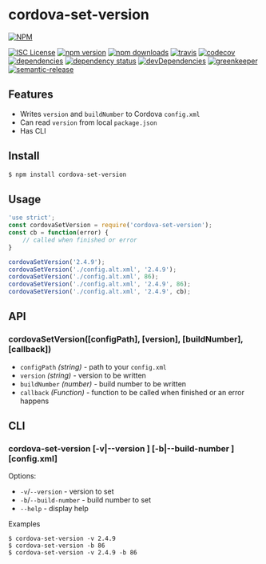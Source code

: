 # cordova-set-version

[![NPM](https://nodei.co/npm/cordova-set-version.png?downloads=true&stars=true)](https://nodei.co/npm/cordova-set-version/)

[![ISC License](https://img.shields.io/npm/l/cordova-set-version.svg)](http://opensource.org/licenses/ISC)
[![npm version](https://img.shields.io/npm/v/cordova-set-version.svg)](http://npm.im/cordova-set-version)
[![npm downloads](https://img.shields.io/npm/dt/cordova-set-version.svg)](http://npm-stat.com/charts.html?package=cordova-set-version&from=2017-02-08)
[![travis](https://img.shields.io/travis/gligoran/cordova-set-version.svg)](https://travis-ci.org/gligoran/cordova-set-version)
[![codecov](https://img.shields.io/codecov/c/github/gligoran/cordova-set-version.svg)](https://codecov.io/gh/gligoran/cordova-set-version)
[![dependencies](https://img.shields.io/david/gligoran/cordova-set-version.svg)](https://david-dm.org/gligoran/cordova-set-version)
[![dependency status](https://dependencyci.com/github/gligoran/cordova-set-version/badge)](https://dependencyci.com/github/gligoran/cordova-set-version)
[![devDependencies](https://img.shields.io/david/dev/gligoran/cordova-set-version.svg)](https://david-dm.org/gligoran/cordova-set-version?type=dev)
[![greenkeeper](https://badges.greenkeeper.io/gligoran/cordova-set-version.svg)](https://greenkeeper.io/)
[![semantic-release](https://img.shields.io/badge/%20%20%F0%9F%93%A6%F0%9F%9A%80-semantic--release-e10079.svg)](https://github.com/semantic-release/semantic-release)

## Features

- Writes `version` and `buildNumber` to Cordova `config.xml`
- Can read `version` from local `package.json`
- Has CLI

## Install

```sh
$ npm install cordova-set-version
```

## Usage

```js
'use strict';
const cordovaSetVersion = require('cordova-set-version');
const cb = function(error) {
    // called when finished or error
}

cordovaSetVersion('2.4.9');
cordovaSetVersion('./config.alt.xml', '2.4.9');
cordovaSetVersion('./config.alt.xml', 86);
cordovaSetVersion('./config.alt.xml', '2.4.9', 86);
cordovaSetVersion('./config.alt.xml', '2.4.9', cb);
```

## API

### cordovaSetVersion([configPath], [version], [buildNumber], [callback])

- `configPath` *(string)* - path to your `config.xml`
- `version` *(string)* - version to be written
- `buildNumber` *(number)* - build number to be written
- `callback` *(Function)* - function to be called when finished or an error happens

## CLI

### cordova-set-version [-v|--version <version>] [-b|--build-number <build-number>] [config.xml]

Options:

- `-v`/`--version` - version to set
- `-b`/`--build-number` - build number to set
- `--help` - display help
    
Examples

```
$ cordova-set-version -v 2.4.9
$ cordova-set-version -b 86
$ cordova-set-version -v 2.4.9 -b 86
```
